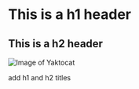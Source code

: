 # This is a h1 header
## This is a h2 header

![Image of Yaktocat](https://octodex.github.com/images/yaktocat.png)
















add h1 and h2 titles
